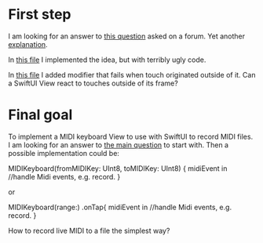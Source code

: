 # First step
I am looking for an answer to [this question](https://developer.apple.com/forums/thread/720680) asked on a forum. Yet another [explanation](https://stackoverflow.com/questions/4838609/detect-which-view-your-finger-is-sliding-over-in-android).

In [this file](obfuscated.swift) I implemented the idea, but with terribly ugly code.

In [this file](firstAttempt.swift) I added modifier that fails when touch originated outside of it. Can a SwiftUI View react to touches outside of its frame?

# Final goal
To implement a MIDI keyboard View to use with SwiftUI to record MIDI files. 
I am looking for an answer to [the main question](https://developer.apple.com/forums/thread/721023) to start with.
Then a possible implementation could be:

MIDIKeyboard(fromMIDIKey: UInt8, toMIDIKey: UInt8) { midiEvent in 
  //handle Midi events, e.g. record.
}

or

MIDIKeyboard(range:)
.onTap{ midiEvent in
  //handle Midi events, e.g. record.
}

How to record live MIDI to a file the simplest way?


